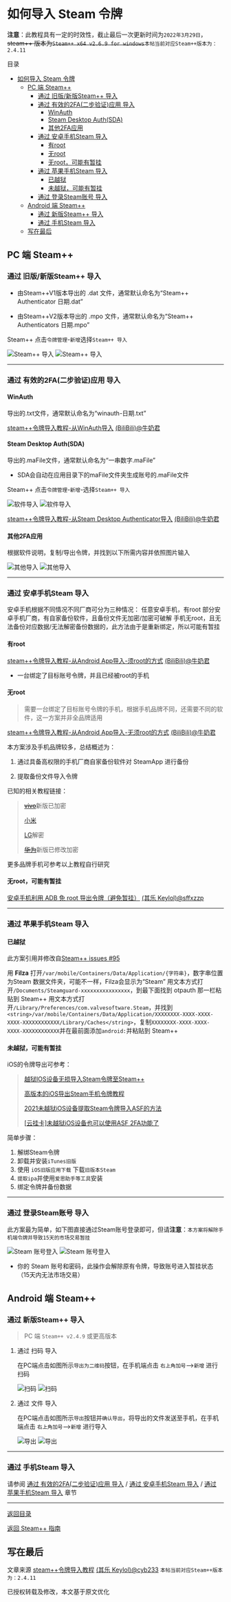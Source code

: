 # 如何导入 Steam 令牌

**注意**：此教程具有一定的时效性，截止最后一次更新时间为`2022年3月29日`，~~steam++ 版本为`Steam++ x64 v2.6.9 for windows`~~`本帖当前对应Steam++版本为：2.4.11`

目录

- [如何导入 Steam 令牌](#如何导入-steam-令牌)
  - [PC 端 Steam++](#pc-端-steam)
    - [通过 旧版/新版Steam++ 导入](#通过-旧版新版steam-导入)
    - [通过 有效的2FA(二步验证)应用 导入](#通过-有效的2fa二步验证应用-导入)
      - [WinAuth](#winauth)
      - [Steam Desktop Auth(SDA)](#steam-desktop-authsda)
      - [其他2FA应用](#其他2fa应用)
    - [通过 安卓手机Steam 导入](#通过-安卓手机steam-导入)
      - [有root](#有root)
      - [无root](#无root)
      - [无root，可能有暂挂](#无root可能有暂挂)
    - [通过 苹果手机Steam 导入](#通过-苹果手机steam-导入)
      - [已越狱](#已越狱)
      - [未越狱，可能有暂挂](#未越狱可能有暂挂)
    - [通过 登录Steam账号 导入](#通过-登录steam账号-导入)
  - [Android 端 Steam++](#android-端-steam)
    - [通过 新版Steam++ 导入](#通过-新版steam-导入)
    - [通过 手机Steam 导入](#通过-手机steam-导入)
  - [写在最后](#写在最后)

## PC 端 Steam++

### 通过 旧版/新版Steam++ 导入

- 由Steam++V1版本导出的 .dat 文件，通常默认命名为“Steam++ Authenticator 日期.dat”

- 由Steam++V2版本导出的 .mpo 文件，通常默认命名为“Steam++  Authenticators 日期.mpo”

Steam++ 点击`令牌管理`-`新增`选择`Steam++ 导入`

![Steam++ 导入](./Photo/../../Photo/Steam%20token/import-steam++-token.png#gh-light-mode-only)
![Steam++ 导入](./Photo/../../Photo/Steam%20token/import-steam++-token-dark.png#gh-dark-mode-only)

---

### 通过 有效的2FA(二步验证)应用 导入

#### WinAuth

导出的.txt文件，通常默认命名为“winauth-日期.txt”

[steam++令牌导入教程-从WinAuth导入](https://www.bilibili.com/read/cv10145591)  [(BiliBili)@牛奶君](https://space.bilibili.com/484296)

#### Steam Desktop Auth(SDA)

导出的.maFile文件，通常默认命名为“一串数字.maFile”

- SDA会自动在应用目录下的maFile文件夹生成账号的.maFile文件

Steam++ 点击`令牌管理`-`新增`-选择`Steam++ 导入`

![软件导入](./Photo/../../Photo/Steam%20token/import-other-token.png#gh-light-mode-only)
![软件导入](./Photo/../../Photo/Steam%20token/import-other-token-dark.png#gh-dark-mode-only)

[steam++令牌导入教程-从Steam Desktop Authenticator导入](https://www.bilibili.com/read/cv10145788) [(BiliBili)@牛奶君](https://space.bilibili.com/484296)

#### 其他2FA应用

根据软件说明，复制/导出令牌，并找到以下所需内容并依照图片输入

![其他导入](./Photo/../../Photo/Steam%20token/import-phone-token.png#gh-light-mode-only)
![其他导入](./Photo/../../Photo/Steam%20token/import-phone-token-dark.png#gh-dark-mode-only)

---

### 通过 安卓手机Steam 导入

安卓手机根据不同情况不同厂商可分为三种情况：
任意安卓手机，有root
部分安卓手机厂商，有自家备份软件，且备份文件无加密/加密可破解
手机无root，且无法备份对应数据/无法解密备份数据的，此方法由于是重新绑定，所以可能有暂挂

#### 有root

[steam++令牌导入教程-从Android App导入-须root的方式](https://www.bilibili.com/read/cv10142098?from=articleDetail) [(BiliBili)@牛奶君](https://space.bilibili.com/484296)

- 一台绑定了目标账号令牌，并且已经被root的手机

#### 无root

>需要一台绑定了目标账号令牌的手机，根据手机品牌不同，还需要不同的软件，这一方案并非全品牌适用

[steam++令牌导入教程-从Android App导入-无须root的方式](https://www.bilibili.com/read/cv10052462) [(BiliBili)@牛奶君](https://space.bilibili.com/484296)

本方案涉及手机品牌较多，总结概述为：

1. 通过具备高权限的手机厂商自家备份软件对 SteamApp 进行备份

2. 提取备份文件导入令牌

已知的相关教程链接：

>[~~vivo~~](https://keylol.com/t684133-1-1)新版已加密
>
>[小米](https://keylol.com/t524510-1-1)
>
>[LG](https://keylol.com/t582900-1-1)解密
>
>[~~华为~~](https://keylol.com/t666792-1-1)新版已修改加密

更多品牌手机可参考以上教程自行研究

#### 无root，可能有暂挂

[安卓手机利用 ADB 免 root 导出令牌（避免暂挂）](https://keylol.com/t757408-1-1) [(其乐 Keylol)@sffxzzp](https://keylol.com/suid-218128)

---

### 通过 苹果手机Steam 导入

#### 已越狱

此方案引用并修改自[Steam++ issues #95](https://github.com/SteamTools-Team/SteamTools/issues/95)

用 **Filza** 打开`/var/mobile/Containers/Data/Application/{字符串}`，数字串位置为Steam 数据文件夹，可能不一样，Filza会显示为“Steam”
用文本方式打开`/Documents/Steamguard-xxxxxxxxxxxxxxxx`，到最下面找到 otpauth 那一栏粘贴到 Steam++
用文本方式打开`/Library/Preferences/com.valvesoftware.Steam`，并找到`<string>/var/mobile/Containers/Data/Application/XXXXXXXX-XXXX-XXXX-XXXX-XXXXXXXXXXXX/Library/Caches</string>`，复制`XXXXXXXX-XXXX-XXXX-XXXX-XXXXXXXXXXXX`并在最前面添加`android:`并粘贴到 Steam++

#### 未越狱，可能有暂挂

iOS的令牌导出可参考：

>[越狱IOS设备无损导入Steam令牌至Steam++](https://keylol.com/t728973-1-1)
>
>[高版本的iOS导出Steam手机令牌教程](https://keylol.com/t696543-1-1)
>
>[2021未越狱iOS设备提取Steam令牌导入ASF的方法](https://keylol.com/t703874-1-1)
>
>[\[云挂卡\]未越狱iOS设备也可以使用ASF 2FA功能了](https://keylol.com/t245711-1-1)

简单步骤：

1. 解绑Steam令牌
2. 卸载并安装`iTunes旧版`
3. 使用 `iOS旧版应用下载` 下载`旧版本Steam`
4. `提取ipa`并使用`爱思助手等工具`安装
5. 绑定令牌并备份数据

---

### 通过 登录Steam账号 导入

此方案最为简单，如下图直接通过Steam账号登录即可，但请**注意**：`本方案将解除手机端令牌并导致15天的市场交易暂挂`

![Steam 账号登入](./Photo/../../Photo/Steam%20token/Sign-token.png#gh-light-mode-only)
![Steam 账号登入](./Photo/../../Photo/Steam%20token/Sign-token-dark.png#gh-dark-mode-only)

- 你的 Steam 账号和密码，此操作会解除原有令牌，导致账号进入暂挂状态（15天内无法市场交易）

## Android 端 Steam++

### 通过 新版Steam++ 导入

> PC 端 `Steam++ v2.4.9` 或更高版本

1. 通过 扫码 导入

    在PC端点击如图所示`导出为二维码`按钮，在手机端点击 `右上角加号`-->`新增` 进行扫码

    ![扫码](./Photo/../../Photo/Steam%20token/QR-Code.png#gh-light-mode-only)
    ![扫码](./Photo/../../Photo/Steam%20token/QR-Code-dark.png#gh-dark-mode-only)

2. 通过 文件 导入

    在PC端点击如图所示`导出`按钮并`确认导出`，将导出的文件发送至手机，在手机端点击 `右上角加号`-->`新增` 进行导入

    ![导出](./Photo/../../Photo/Steam%20token/export.png#gh-light-mode-only)
    ![导出](./Photo/../../Photo/Steam%20token/export-dark.png#gh-dark-mode-only)

---

### 通过 手机Steam 导入

请参阅 [通过 有效的2FA(二步验证)应用 导入](#通过-有效的2fa二步验证应用-导入) / [通过 安卓手机Steam 导入](#通过-安卓手机steam-导入) / [通过 苹果手机Steam 导入](#通过-苹果手机steam-导入) 章节

---

[返回目录](#如何导入%20Steam%20令牌)

[返回 Steam++ 指南](/README.md)

## 写在最后

文章来源 [steam++令牌导入教程](https://keylol.com/t710508-1-1) [(其乐 Keylol)@cyb233](https://keylol.com/suid-988278) `本帖当前对应Steam++版本为：2.4.11`

已授权转载及修改，本文基于原文优化
